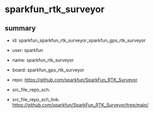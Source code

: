 # sparkfun_rtk_surveyor
 
## summary 
* id: sparkfun_sparkfun_rtk_surveyor_sparkfun_gps_rtk_surveyor
* user: sparkfun
* name: sparkfun_rtk_surveyor
* board: sparkfun_gps_rtk_surveyor
* repo: https://github.com/sparkfun/SparkFun_RTK_Surveyor



* src_file_repo_sch: 
* src_file_repo_sch_link: https://github.com/sparkfun/SparkFun_RTK_Surveyor/tree/main/






